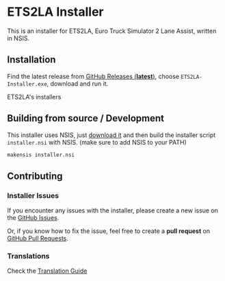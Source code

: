 # ETS2LA Installer

This is an installer for ETS2LA, Euro Truck Simulator 2 Lane Assist, written in NSIS.

## Installation

Find the latest release from [GitHub Releases (**latest**)](https://github.com/ETS2LA/installer/releases/latest), choose `ETS2LA-Installer.exe`, download and run it.

ETS2LA's installers 

## Building from source / Development

This installer uses NSIS, just [download it](https://nsis.sourceforge.io/Download) and then build the installer script `installer.nsi` with NSIS. (make sure to add NSIS to your PATH)
```bash
makensis installer.nsi
```

## Contributing

### Installer Issues

If you encounter any issues with the installer, please create a new issue on the [GitHub Issues](https://github.com/ETS2LA/installer/issues).

Or, if you know how to fix the issue, feel free to create a **pull request** on [GitHub Pull Requests](https://github.com/ETS2LA/installer/pulls).

### Translations

Check the [Translation Guide](TRANSLATION.md)

